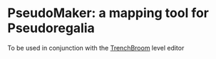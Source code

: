 # PseudoMaker: a mapping tool for Pseudoregalia

To be used in conjunction with the [TrenchBroom](https://trenchbroom.github.io/) level editor
